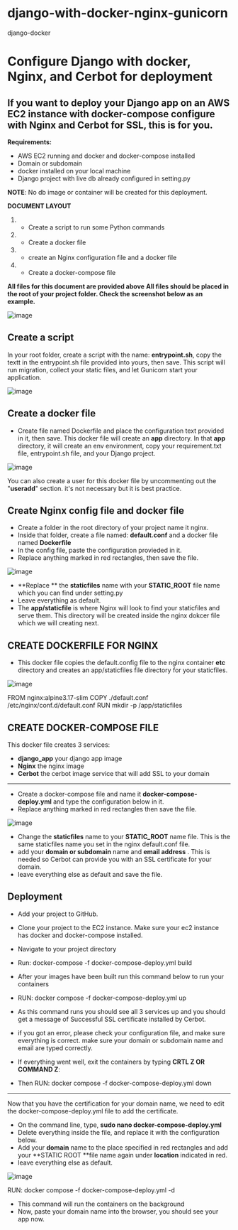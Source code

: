 # django-with-docker-nginx-gunicorn
django-docker

# Configure Django with docker, Nginx, and Cerbot for deployment
## If you want to deploy your Django app on an AWS EC2 instance with docker-compose configure with Nginx and Cerbot for SSL, this is for you. 

**Requirements:**
* AWS EC2 running and docker and docker-compose installed
* Domain or subdomain
* docker installed on your local machine
* Django project with live db already configured in setting.py

****NOTE****: No db image or container will be created for this deployment.  

**DOCUMENT LAYOUT**
1. * Create a script to run some Python commands
1. * Create a docker file
1. * create an Nginx configuration file and a docker file
1. * Create a docker-compose file

**All files for this document are provided above**
**All files should be placed in the root of your project folder. Check the screenshot below as an example.**

![image](https://github.com/Valery-Hyppolite/django-with-docker-nginx-gunicorn/assets/83102811/5b97d037-d26a-43a9-ba8e-2e9734b78532)


## Create a script
In your root folder, create a script with the name: **entrypoint.sh**, copy the textt in the entrypoint.sh file provided into yours, then save. This script will run migration, collect your static files, and let Gunicorn start your application. 

![image](https://github.com/Valery-Hyppolite/django-with-docker-nginx-gunicorn/assets/83102811/fe3507be-4eb5-4e43-b437-1c92d40ab7fa)

## Create a docker file
* Create file named Dockerfile and place the configuration text provided in it, then save. 
This docker file will create an **app** directory. In that **app** directory, it will create an env environment, copy your requirement.txt file, entrypoint.sh file, and your Django project.

![image](https://github.com/Valery-Hyppolite/django-with-docker-nginx-gunicorn/assets/83102811/a1ef6ab9-e33f-4721-8ab1-79d3390ce2b1)

You can also create a user for this docker file by uncommenting out the "**useradd**" section. it's not necessary but it is best practice. 


## Create Nginx config file and docker file
* Create a folder in the root directory of your project name it nginx.
* Inside that folder, create a file named: **default.conf** and a docker file named **Dockerfile**
* In the config file, paste the configuration provieded in it.
* Replace anything marked in red rectangles, then save the file.


![image](https://github.com/Valery-Hyppolite/django-with-docker-nginx-gunicorn/assets/83102811/8ce8e6cd-e172-4490-a888-0d90d230521a)


* **Replace ** the **staticfiles** name with your **STATIC_ROOT** file name which you can find under setting.py 
* Leave everything as default.
* The **app/staticfile** is where Nginx will look to find your staticfiles and serve them. This directory will be created inside the nginx dokcer file which we will creating next.

## CREATE DOCKERFILE FOR NGINX
* This docker file copies the default.config file to the nginx container **etc** directory and creates an app/staticfiles file directory for your staticfiles.


![image](https://github.com/Valery-Hyppolite/django-with-docker-nginx-gunicorn/assets/83102811/8fe0b498-7ff8-4bad-84fb-2134f76e767d)

FROM nginx:alpine3.17-slim
COPY ./default.conf /etc/nginx/conf.d/default.conf
RUN  mkdir -p /app/staticfiles

## CREATE DOCKER-COMPOSE FILE

This docker file creates 3 services: 
* **django_app** your django app image
* **Nginx** the nginx image 
* **Cerbot** the cerbot image service that will add SSL to your domain


***

* Create a docker-compose file and name it **docker-compose-deploy.yml** and type the configuration below in it.
* Replace anything marked in red rectangles then save the file.

![image](https://github.com/Valery-Hyppolite/django-with-docker-nginx-gunicorn/assets/83102811/0e484991-d599-4561-bd9b-d65675a686c2)

* Change the **staticfiles** name to your **STATIC_ROOT** name file. This is the same staticfiles name you set in the nginx default.conf file.
* add your **domain or subdomain** name and **email address** . This is needed so Cerbot can provide you with an SSL certificate for your domain.
* leave everything else as default and save the file.

## Deployment
* Add your project to GitHub.
* Clone your project to the EC2 instance. Make sure your ec2 instance has docker and docker-compose installed.
* Navigate to your project directory
* Run: docker-compose -f docker-compose-deploy.yml build
* After your images have been built run this command below to run your containers
* RUN: docker compose -f docker-compose-deploy.yml up

* As this command runs you should see all 3 services up and you should get a message of Successful SSL certificate installed by Cerbot.
* if you got an error, please check your configuration file, and make sure everything is correct. make sure your domain or subdomain name and email are typed correctly. 

* If everything went well, exit the containers by typing **CRTL Z OR COMMAND Z**:
* Then RUN: docker compose -f docker-compose-deploy.yml down


***

Now that you have the certification for your domain name, we need to edit the docker-compose-deploy.yml file to add the certificate.

* On the command line, type, **sudo nano docker-compose-deploy.yml**
* Delete everything inside the file, and replace it with the configuration below.
* Add your **domain** name to the place specified in red rectangles and add your **STATIC ROOT **file name again under **location** indicated in red.
* leave everything else as default. 

![image](https://github.com/Valery-Hyppolite/django-with-docker-nginx-gunicorn/assets/83102811/8eb4226c-2c85-4b33-b0c1-ce43257d32a0)

RUN: docker compose -f docker-compose-deploy.yml -d
* This command will run the containers on the background
* Now, paste your domain name into the browser, you should see your app now. 